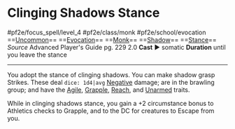 # Clinging Shadows Stance
#pf2e/focus_spell/level_4 #pf2e/class/monk #pf2e/school/evocation 
==[Uncommon](Uncommon.md)== ==[Evocation](Evocation.md)== ==[Monk](Monk.md)== ==[Shadow](Shadow.md)== ==[Stance](Stance.md)==
*Source* Advanced Player's Guide pg. 229 2.0
**Cast** ► somatic
**Duration** until you leave the stance

---
You adopt the stance of clinging shadows. You can make shadow grasp Strikes. These deal `dice: 1d4|avg` [Negative](Negative.md) damage; are in the brawling group; and have the [Agile](Agile.md), [Grapple](Grapple.md), [Reach](Reach.md), and [Unarmed](Unarmed.md) traits.

While in clinging shadows stance, you gain a +2 circumstance bonus to Athletics checks to Grapple, and to the DC for creatures to Escape from you.